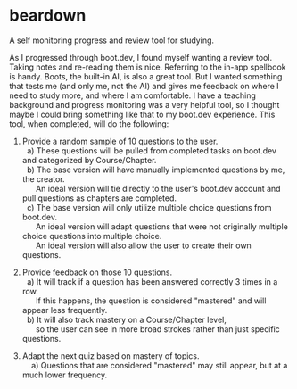 # beardown

A self monitoring progress and review tool for studying.

As I progressed through boot.dev, I found myself wanting a review tool. Taking notes and re-reading them is nice. Referring to the in-app spellbook is handy. Boots, the built-in AI, is also a great tool. But I wanted something that tests me (and only me, not the AI) and gives me feedback on where I need to study more, and where I am comfortable. I have a teaching background and progress monitoring was a very helpful tool, so I thought maybe I could bring something like that to my boot.dev experience. This tool, when completed, will do the following:

1) Provide a random sample of 10 questions to the user.  
&nbsp;&nbsp;a) These questions will be pulled from completed tasks on boot.dev and categorized by Course/Chapter.  
&nbsp;&nbsp;b) The base version will have manually implemented questions by me, the creator.  
&nbsp;&nbsp;&nbsp;&nbsp;&nbsp;&nbsp;An ideal version will tie directly to the user's boot.dev account and pull questions as chapters are completed.  
&nbsp;&nbsp;c) The base version will only utilize multiple choice questions from boot.dev.  
&nbsp;&nbsp;&nbsp;&nbsp;&nbsp;&nbsp;An ideal version will adapt questions that were not originally multiple choice questions into multiple choice.  
&nbsp;&nbsp;&nbsp;&nbsp;&nbsp;&nbsp;An ideal version will also allow the user to create their own questions.

3) Provide feedback on those 10 questions.  
&nbsp;&nbsp;a) It will track if a question has been answered correctly 3 times in a row.  
&nbsp;&nbsp;&nbsp;&nbsp;&nbsp;&nbsp;If this happens, the question is considered "mastered" and will appear less frequently.  
&nbsp;&nbsp;b) It will also track mastery on a Course/Chapter level,  
&nbsp;&nbsp;&nbsp;&nbsp;&nbsp;&nbsp;so the user can see in more broad strokes rather than just specific questions.

5) Adapt the next quiz based on mastery of topics.  
&nbsp;&nbsp;&nbsp;&nbsp;a) Questions that are considered "mastered" may still appear, but at a much lower frequency.
